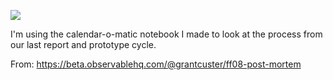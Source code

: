 ![](https://db-feed.s3.amazonaws.com/legacy/Screen_Shot_2018_08_13_at_10_08_50_AM-1534169423858.png)

I'm using the calendar-o-matic notebook I made to look at the process from our last report and prototype cycle.

From: https://beta.observablehq.com/@grantcuster/ff08-post-mortem
